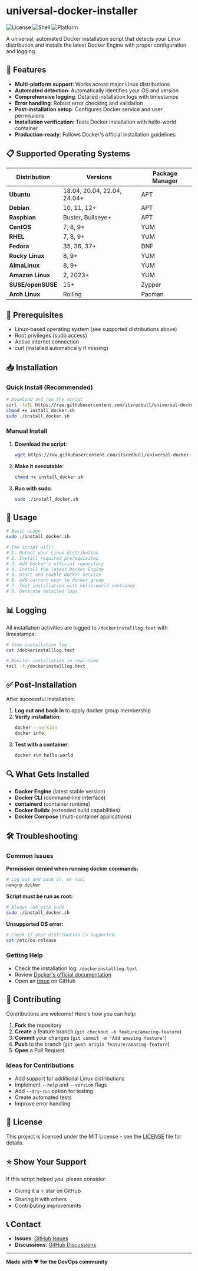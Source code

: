 # universal-docker-installer

![License](https://img.shields.io/badge/license-MIT-blue.svg)
![Shell](https://img.shields.io/badge/shell-bash-green.svg)
![Platform](https://img.shields.io/badge/platform-linux-lightgrey.svg)

A universal, automated Docker installation script that detects your Linux distribution and installs the latest Docker Engine with proper configuration and logging.

## 🚀 Features

- **Multi-platform support**: Works across major Linux distributions
- **Automated detection**: Automatically identifies your OS and version
- **Comprehensive logging**: Detailed installation logs with timestamps
- **Error handling**: Robust error checking and validation
- **Post-installation setup**: Configures Docker service and user permissions
- **Installation verification**: Tests Docker installation with hello-world container
- **Production-ready**: Follows Docker's official installation guidelines

## 📋 Supported Operating Systems

| Distribution | Versions | Package Manager |
|--------------|----------|-----------------|
| **Ubuntu** | 18.04, 20.04, 22.04, 24.04+ | APT |
| **Debian** | 10, 11, 12+ | APT |
| **Raspbian** | Buster, Bullseye+ | APT |
| **CentOS** | 7, 8, 9+ | YUM |
| **RHEL** | 7, 8, 9+ | YUM |
| **Fedora** | 35, 36, 37+ | DNF |
| **Rocky Linux** | 8, 9+ | YUM |
| **AlmaLinux** | 8, 9+ | YUM |
| **Amazon Linux** | 2, 2023+ | YUM |
| **SUSE/openSUSE** | 15+ | Zypper |
| **Arch Linux** | Rolling | Pacman |

## 🔧 Prerequisites

- Linux-based operating system (see supported distributions above)
- Root privileges (sudo access)
- Active internet connection
- curl (installed automatically if missing)

## 📥 Installation

### Quick Install (Recommended)

```bash
# Download and run the script
curl -fsSL https://raw.githubusercontent.com/itsredbull/universal-docker-installer/main/install_docker.sh -o install_docker.sh
chmod +x install_docker.sh
sudo ./install_docker.sh
```

### Manual Install

1. **Download the script**:
   ```bash
   wget https://raw.githubusercontent.com/itsredbull/universal-docker-installer/main/install_docker.sh
   ```

2. **Make it executable**:
   ```bash
   chmod +x install_docker.sh
   ```

3. **Run with sudo**:
   ```bash
   sudo ./install_docker.sh
   ```

## 📝 Usage

```bash
# Basic usage
sudo ./install_docker.sh

# The script will:
# 1. Detect your Linux distribution
# 2. Install required prerequisites
# 3. Add Docker's official repository
# 4. Install the latest Docker Engine
# 5. Start and enable Docker service
# 6. Add current user to docker group
# 7. Test installation with hello-world container
# 8. Generate detailed logs
```

## 📊 Logging

All installation activities are logged to `/dockerinstalllog.text` with timestamps:

```bash
# View installation log
cat /dockerinstalllog.text

# Monitor installation in real-time
tail -f /dockerinstalllog.text
```

## ✅ Post-Installation

After successful installation:

1. **Log out and back in** to apply docker group membership
2. **Verify installation**:
   ```bash
   docker --version
   docker info
   ```
3. **Test with a container**:
   ```bash
   docker run hello-world
   ```

## 🔍 What Gets Installed

- **Docker Engine** (latest stable version)
- **Docker CLI** (command-line interface)
- **containerd** (container runtime)
- **Docker Buildx** (extended build capabilities)
- **Docker Compose** (multi-container applications)

## 🛠️ Troubleshooting

### Common Issues

**Permission denied when running docker commands:**
```bash
# Log out and back in, or run:
newgrp docker
```

**Script must be run as root:**
```bash
# Always run with sudo
sudo ./install_docker.sh
```

**Unsupported OS error:**
```bash
# Check if your distribution is supported
cat /etc/os-release
```

### Getting Help

- Check the installation log: `/dockerinstalllog.text`
- Review [Docker's official documentation](https://docs.docker.com/)
- Open an [issue](https://github.com/itsredbull/universal-docker-installer/issues) on GitHub

## 🤝 Contributing

Contributions are welcome! Here's how you can help:

1. **Fork** the repository
2. **Create** a feature branch (`git checkout -b feature/amazing-feature`)
3. **Commit** your changes (`git commit -m 'Add amazing feature'`)
4. **Push** to the branch (`git push origin feature/amazing-feature`)
5. **Open** a Pull Request

### Ideas for Contributions

- Add support for additional Linux distributions
- Implement `--help` and `--version` flags
- Add `--dry-run` option for testing
- Create automated tests
- Improve error handling

## 📜 License

This project is licensed under the MIT License - see the [LICENSE](LICENSE) file for details.

## ⭐ Show Your Support

If this script helped you, please consider:
- Giving it a ⭐ star on GitHub
- Sharing it with others
- Contributing improvements

## 📞 Contact

- **Issues**: [GitHub Issues](https://github.com/itsredbull/universal-docker-installer/issues)
- **Discussions**: [GitHub Discussions](https://github.com/itsredbull/universal-docker-installer/discussions)

---

**Made with ❤️ for the DevOps community**
